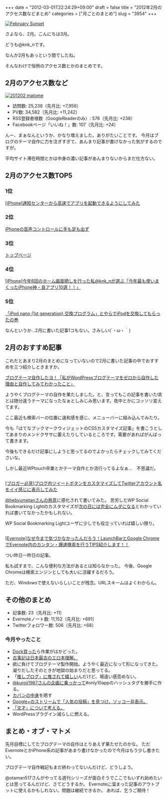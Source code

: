 +++
date = "2012-03-01T22:24:29+09:00"
draft = false
title = "2012年2月のアクセス数などまとめ"
categories = ["月ごとのまとめ"]
slug = "3954"
+++

<a href="http://www.flickr.com/photos/46018179@N00/376817316/" title="February Sunset by leppre, on Flickr" target="_blank"><img class="flickr_photo" src="http://farm1.static.flickr.com/98/376817316_da8546de98_z.jpg" alt="February Sunset" /></a>


さよなら、2月。こんにちは3月。

どうも@knk_nです。

なんか2月もあっという間でしたね。

そんなわけで恒例のアクセス数とかのまとめです。<!--more--><h2>2月のアクセス数など</h2>

<a href="https://knk-n.com/images/2012/03/201202_matome.jpg" title="201202 matome"><img src="https://knk-n.com/images/2012/03/201202_matome.jpg" alt="201202 matome" title="201202_matome.jpg" /></a>

<ul>
<li>訪問数: 25,238（先月比: +7,956）</li>
<li>PV数: 34,582（先月比: +11,242）</li>
<li>RSS登録者様数（GoogleReaderのみ）: 576（先月比: +238）</li>
<li>Facebookページ「いいね！」数: 107（先月比: +24）</li>
</ul>

んー、まぁなんというか、かなり増えました。ありがたいことです。
今月はブログのテーマ自作に力を注ぎすぎて、あんまり記事が書けなかった気がするのですが。

平均サイト滞在時間とかは中身の濃い記事があんまりないからまだ仕方ない。

<h2>2月のアクセス数TOP5</h2>
<h3>1位</h3>
<p><a href="http://knk-n.com/2011/12/15/notification-center/" target="_blank">[iPhone]通知センターから高速でアプリを起動できるようにしてみた</a><script type="text/javascript">var url="http://knk-n.com/2011/12/15/notification-center/";</script><script src="http://api.b.st-hatena.com/entry.count?url=http://knk-n.com/2011/12/15/notification-center/&callback=hatebTxt"></script></p>

<h3>2位</h3>
<p><a href="http://knk-n.com/2011/07/10/voice-control/" target="_blank">iPhoneの音声コントロールに手も足も出ず</a><script type="text/javascript">var url="http://knk-n.com/2011/07/10/voice-control/";</script><script src="http://api.b.st-hatena.com/entry.count?url=http://knk-n.com/2011/07/10/voice-control/&callback=hatebTxt"></script></p>

<h3>3位</h3>
<p><a href="http://knk-n.com/" target="_blank">トップページ</a><script type="text/javascript">var url="http://knk-n.com/";</script><script src="http://api.b.st-hatena.com/entry.count?url=http://knk-n.com/&callback=hatebTxt"></script></p>


<h3>4位</h3>
<p><a href="http://knk-n.com/2011/12/31/2011most-used-app/" target="_blank">[iPhone]今年6回のホーム画面晒しを行った私@knk_nが選ぶ「今年最も使いまくったiPhone神・良アプリ10選！！」</a><script type="text/javascript">var url="http://knk-n.com/2011/12/31/2011most-used-app/";</script><script src="http://api.b.st-hatena.com/entry.count?url=http://knk-n.com/2011/12/31/2011most-used-app/&callback=hatebTxt"></script></p>

<h3>5位</h3>
<p><a href="http://knk-n.com/2012/01/05/see_you_ipod-nano-1st/" target="_blank">「iPod nano (1st generation) 交換プログラム」とやらでiPodを交換してもらったの巻</a><script type="text/javascript">var url="http://knk-n.com/2012/01/05/see_you_ipod-nano-1st/";</script><script src="http://api.b.st-hatena.com/entry.count?url=http://knk-n.com/2012/01/05/see_you_ipod-nano-1st/&callback=hatebTxt"></script></p>

なんというか…2月に書いた記事1コもない。さみしい(´・ω・｀)

<h2>2月のおすすめ記事</h2>
これだとあまり2月のまとめになっていないので2月に書いた記事の中でおすすめを三つ紹介しときますか。

<p><a href="http://knk-n.com/2012/02/09/making_myblogtheme/" target="_blank">ブログテーマ自作したヨ！「私がWordPressブログテーマをゼロから自作した理由と自作してみてわかったこと」</a><script type="text/javascript">var url="http://knk-n.com/2012/02/09/making_myblogtheme/";</script><script src="http://api.b.st-hatena.com/entry.count?url=http://knk-n.com/2012/02/09/making_myblogtheme/&callback=hatebTxt"></script></p>
ようやくブログテーマの自作を果たしました。と、言ってもこの記事を書いた頃とは随分違うテーマになったなぁとしみじみ思います。夜中とかにコッソリ変えてます。

ここ最近も検索バーの位置に違和感を感じ、メニューバーに組み込んでみたり。

今も「はてなブックマークウィジェットのCSSカスタマイズ記事」を書こうとしてあまりのメンドクササに萎えたりしているところです。需要があればがんばって書きます。

今後もできるだけ記事にしようと思ってるのでよかったらチェックしてみてくださいな。

しかし最近WPtouch卒業とかテーマ自作とか流行ってるよなぁ…　不思議だ。

<p style="margin-top: 2em;"></p>

<p><a href="http://knk-n.com/2012/02/24/tweetbutton_customize/" target="_blank">[ブロガー必見]ブログ内ツイートボタンをカスタマイズしてTwitterアカウント名をイイ感じに表示してみた</a><script type="text/javascript">var url="http://knk-n.com/2012/02/24/tweetbutton_customize/";</script><script src="http://api.b.st-hatena.com/entry.count?url=http://knk-n.com/2012/02/24/tweetbutton_customize/&callback=hatebTxt"></script></p>

<a href="http://d.hatena.ne.jp/hebyumetan/20120224/1330027918" target="_blank">@hebyumetanさんの熱意</a>に感化されて書いてみた。
苦労したWP Social Bookmarking Lightのカスタマイズが<a href="http://knk-n.com/2012/02/26/goodbye_wp-social-bookmarking-light/" target="_blank">次の日には完全にムダになる</a>とわかっていれば書いてなかったかもしれない。

WP Social Bookmarking Lightユーザに少しでも役立っていれば嬉しい限り。

<p style="margin-top: 2em;"></p>

<p><a href="http://knk-n.com/2012/02/29/evernote_how_to_search_fast/" target="_blank">[Evernote]なぜ今まで気づかなかったんだろう！LaunchBarとGoogle ChromeでEvernote内のカンタン・爆速検索を行うTIPS紹介します！！</a><script type="text/javascript">var url="http://knk-n.com/2012/02/29/evernote_how_to_search_fast/";</script><script src="http://api.b.st-hatena.com/entry.count?url=http://knk-n.com/2012/02/29/evernote_how_to_search_fast/&callback=hatebTxt"></script></p>
つい昨日一昨日の記事。

私も試すまで、こんな便利な方法があるとは知らなかった。
今後、Google Chromeは検索エンジンとしても大いに活躍するだろう。

ただ、Windowsで使えないらしいことが残念。URLスキームはよくわからん。

<h2>その他のまとめ</h2>
<ul>
<li>記事数: 23（先月比: +11）</li>
<li>Evernoteノート数: 11,152（先月比: +691）</li>
<li>Twitterフォロワー数: 506（先月比: +68）</li>
</ul>

<h3>今月やったこと</h3>
<ul>
<li><a href="http://knk-n.com/2012/02/01/iphone_dock/" target="_blank">Dock買った</a>ら作業がはかどった。</li>
<li><a href="http://knk-n.com/2012/02/02/kojiki/" target="_blank">古事記は日本最古のエロ本理解。</a></li>
<li>欲に負けてブログテーマ製作開始。ようやく最近になって形になってきた。凝りだしたそのときが地獄の始まりだと思ってる。</li>
<li>「<a href="http://www.ashi-tano.jp/?p=2354" target="_blank">推しブログ」に推されて嬉しい</a>んだけど、場違い感否めない。</li>
<li><a href="http://knk-n.com/2012/02/20/only10app/" target="_blank">@kuroji1987さんの企画に乗っかって</a>#only10appのハッシュタグを勝手に作る。</li>
<li><a href="http://knk-n.com/2012/02/22/bag_contents/" target="_blank">カバンの中身</a>を晒す</li>
<li><a href="http://knk-n.com/2012/02/24/google-plus_-invisible_popular-entry/" target="_blank">Google+のストリームで「人気の投稿」を見つけ、ソッコー非表示。</a></li>
<li><a href="http://knk-n.com/2012/02/26/literary_blog_style/" target="_blank">「文才」について考える。</a></li>
<li>WordPressプラグイン減らしに燃える。</li>
</ul>

<h2>まとめ・オブ・マトメ</h2>
先月目標にしてたブログテーマの自作はとりあえず果たせたのかな。
ただEvernoteとかiPhone系の記事があまり書けなかったので今月はもう少し書きたい。

ブログテーマ自作戦記もまだ終わってないんだけど、どうしよう。

@otaman517さんがやってる週刊シリーズが面白そうでここでもいずれ始めたいとは思ってるんだけど、さてどうするか。
Evernoteに溜まった記事のアウトプットに使えるかもしれない。問題は継続できるか。
あれば、乞うご期待！

